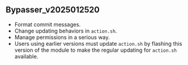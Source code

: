## Bypasser_v2025012520

- Format commit messages. 
- Change updating behaviors in ``action.sh``. 
- Manage permissions in a serious way. 
- Users using earlier versions must update ``action.sh`` by flashing this version of the module to make the regular updating for ``action.sh`` available. 
